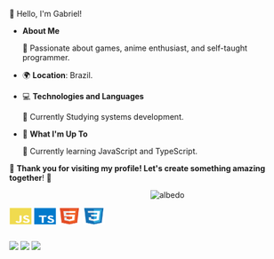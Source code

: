 👋 Hello, I'm Gabriel!
- **About Me**

    👾 Passionate about games, anime enthusiast, and self-taught programmer.
  
- 🌍 **Location**: Brazil.
  
- 💻 **Technologies and Languages**
  
    🚀 Currently Studying systems development.

- 🚀 **What I'm Up To**
  
    🌱 Currently learning JavaScript and TypeScript.

🚀 **Thank you for visiting my profile! Let's create something amazing together**! 🚀


<div>

<img align="right" alt="albedo" height="250" width="250" src="https://github.com/Hyoudou/Hyoudou/assets/152228763/12ea6012-aafb-4edd-9f2b-7cf8611c80dc">
    
</div>

##

<div style="display: inline_block"><br>
  <img align="center" alt="Gabs-Js" height="30" width="40" src="https://raw.githubusercontent.com/devicons/devicon/master/icons/javascript/javascript-plain.svg">
  <img align="center" alt="Gabs-Ts" height="30" width="40" src="https://raw.githubusercontent.com/devicons/devicon/master/icons/typescript/typescript-plain.svg">
  <img align="center" alt="Gabs-HTML" height="30" width="40" src="https://raw.githubusercontent.com/devicons/devicon/master/icons/html5/html5-original.svg">
  <img align="center" alt="Gabs-CSS" height="30" width="40" src="https://raw.githubusercontent.com/devicons/devicon/master/icons/css3/css3-original.svg">
  
    
</div>

##

<div> 
    <a href="https://twitter.com/Gabs_Hyoudou" target="_blank"><img src="https://img.shields.io/badge/Twitter-1DA1F2?style=for-the-badge&logo=twitter&logoColor=white" target="_blank"></a>
    <a href="https://pin.it/727lxCe" target="_blank"><img src="https://img.shields.io/badge/Pinterest-%23E60023.svg?&style=for-the-badge&logo=Pinterest&logoColor=white="_blank"></a>
  <a href = "mailto:hyoudou.gabs@gmail.com"><img src="https://img.shields.io/badge/-Gmail-%23333?style=for-the-badge&logo=gmail&logoColor=white" target="_blank"></a>
</div>
